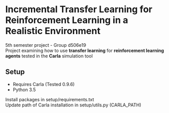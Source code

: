 # Incremental Transfer Learning for Reinforcement Learning in a Realistic Environment
5th semester project - Group d506e19 \
Project examining how to use **transfer learning** for **reinforcement learning agents** tested in the **Carla** simulation tool

## Setup
- Requires Carla (Tested 0.9.6)
- Python 3.5

Install packages in setup/requirements.txt \
Update path of Carla installation in setup/utils.py (CARLA_PATH)

